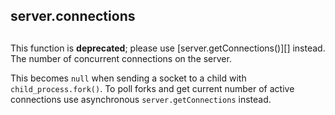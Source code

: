 ## server.connections

## 

This function is **deprecated**; please use \[server.getConnections()\]\[\] instead.
The number of concurrent connections on the server.

This becomes `null` when sending a socket to a child with
`child_process.fork()`. To poll forks and get current number of active
connections use asynchronous `server.getConnections` instead.